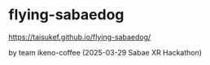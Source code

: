 # flying-sabaedog

https://taisukef.github.io/flying-sabaedog/

by team ikeno-coffee (2025-03-29 Sabae XR Hackathon)
